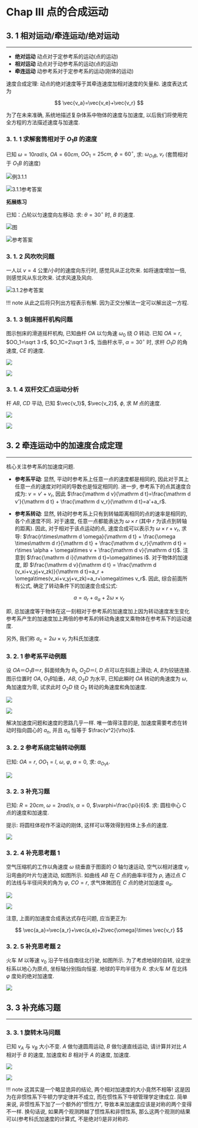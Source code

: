 # Chap III 点的合成运动


## 3. 1 相对运动/牵连运动/绝对运动

---

- **绝对运动** 动点对于定参考系的运动(点的运动)
- **相对运动** 动点对于动参考系的运动(点的运动)
- **牵连运动** 动参考系对于定参考系的运动(刚体的运动)

速度合成定理: 动点的绝对速度等于其牵连速度加相对速度的矢量和. 速度表达式为

$$
\vec{v_a}=\vec{v_e}+\vec{v_r}
$$

为了在未来准确, 系统地描述复杂体系中物体的速度与加速度, 以后我们将使用完全方程的方法描述速度与加速度.

### 3. 1. 1 求解套筒相对于 $O_1B$ 的速度

已知 $\omega=10rad/s$, $OA=60cm$, $OO_1=25cm$, $\phi=60^{\circ}$, 求: $\omega_{O_1B}$, $v_r$ (套筒相对于 $O_1B$ 的速度)

![例3.1.1](https://pan.xxbyq.net/f/44Giq/%E6%88%AA%E5%B1%8F2025-10-21%2008.22.40.png)

![3.1.1参考答案](https://pan.xxbyq.net/f/d7ycR/%E5%B0%8F%E8%BD%A6-6.jpg)

**拓展练习**

已知：凸轮以匀速度向左移动. 求: $\theta=30^\circ$ 时, $B$ 的速度.

![图](https://pan.xxbyq.net/f/8MZtk/%E6%88%AA%E5%B1%8F2025-10-21%2009.04.17.png)

![参考答案](https://pan.xxbyq.net/f/NXDfy/%E5%B0%8F%E8%BD%A6-6_%E5%89%AF%E6%9C%AC.jpg)

### 3. 1. 2 风吹吹问题

一人以 $v = 4$ 公里/小时的速度向东行时, 感觉风从正北吹来. 如将速度增加一倍, 则感觉风从东北吹来. 试求风速及风向.

![3.1.2参考答案](https://pan.xxbyq.net/f/MpJH1/%E5%B0%8F%E8%BD%A6-6_%E5%89%AF%E6%9C%AC2.jpg)

!!! note
	从此之后将只列出方程表示有解. 因为正交分解法一定可以解出这一方程.

### 3. 1. 3 刨床摇杆机构问题

图示刨床的滑道摇杆机构, 已知曲杆 $OA$ 以匀角速 $\omega_0$ 绕 $O$ 转动. 已知 $OA=r$, $OO_1=\sqrt 3 r$, $O_1C=2\sqrt 3 r$, 当曲杆水平, $\alpha=30^\circ$ 时, 求杆 $O_1D$ 的角速度, $CE$ 的速度.

![](https://pan.xxbyq.net/f/P46ty/%E6%88%AA%E5%B1%8F2025-10-21%2009.25.20.png)

![](https://pan.xxbyq.net/f/WEXhQ/%E8%90%A8%E8%BE%BE.jpg)

### 3. 1. 4 双杆交汇点运动分析

杆 $AB$, $CD$ 平动, 已知 $\vec{v_1}$, $\vec{v_2}$, $\phi$, 求 $M$ 点的速度.

![](https://pan.xxbyq.net/f/YwoU0/%E6%88%AA%E5%B1%8F2025-10-23%2010.21.53.png)

 ![](https://pan.xxbyq.net/f/qb0u7/sadf.jpg)

## 3. 2 牵连运动中的加速度合成定理

---

核心关注参考系的加速度问题.

- **参考系平动**: 显然, 平动时参考系上任意一点的速度都是相同的, 因此对于其上任意一点的速度对时间的导数也是恒定相同的. 进一步, 参考系下的点其速度合成为: $v=v'+v_r$, 因此 $\frac{\mathrm d v}{\mathrm d t}=\frac{\mathrm d v'}{\mathrm d t} + \frac{\mathrm d v_r}{\mathrm d t}=a'+a_r$.

- **参考系转动**: 显然, 转动时参考系上只有到转轴距离相同的点的速率是相同的, 各个点速度不同. 对于速度, 任意一点都能表达为 $\omega\times r$ (其中 $r$ 为该点到转轴的距离). 因此, 对于相对于该点运动的点, 速度合成可以表示为 $\omega\times r + v_r$, 求导: $\frac{r\times\mathrm d \omega}{\mathrm d t} + \frac{\omega \times\mathrm d r}{\mathrm d t} + \frac{\mathrm d v_r}{\mathrm d t} = r\times \alpha + \omega\times v + \frac{\mathrm d v}{\mathrm d t}$. 注意到 $\frac{\mathrm d i}{\mathrm d t}=\omega\times i$. 对于物体的加速度, 即 $\frac{\mathrm d v}{\mathrm d t} = \frac{\mathrm d (v_xi+v_yj+v_zk)}{\mathrm d t}=a_r + \omega\times(v_xi+v_yj+v_zk)=a_r+\omega\times v_r$. 因此, 综合前面所有公式, 确定了转动条件下的加速度合成公式:

$$
a=a_r+a_{\alpha}+2\omega\times v_r
$$

即, 总加速度等于物体在这一刻相对于参考系的加速度加上因为转动速度发生变化参考系产生的加速度加上两倍的参考系的转动角速度叉乘物体在参考系下的运动速度.

另外, 我们称 $a_c=2\omega\times v_r$ 为科氏加速度.

### 3. 2. 1 参考系平动例题

设 $OA＝O_1B＝r$, 斜面倾角为 $\theta_1$, $O_2D＝l$, $D$ 点可以在斜面上滑动; $A$, $B$为铰链连接. 图示位置时 $OA$, $O_1B$铅垂，$AB$, $O_2D$ 为水平, 已知此瞬时 $OA$ 转动的角速度为 $\omega$, 角加速度为零, 试求此时 $O_2D$ 绕 $O_2$ 转动的角速度和角加速度.

![](https://pan.xxbyq.net/f/ybbFZ/%E6%88%AA%E5%B1%8F2025-10-23%2011.21.28.png)

![](https://pan.xxbyq.net/f/AyPcP/dfghjkl.jpg)

解决加速度问题和速度的思路几乎一样. 唯一值得注意的是, 加速度需要考虑在转动时指向圆心的 $a_n$, 并且 $a_n$ 恒等于 $\frac{v^2}{\rho}$.

### 3. 2. 2 参考系绕定轴转动例题

已知: $OA=r$, $OO_1=l$, $\omega$, $\varphi$, $\alpha=0$, 求: $\alpha_{O_1A}$.

![](https://pan.xxbyq.net/f/051hm/%E5%B0%8F%E8%BD%A6-31.jpg)

### 3. 2. 3 补充习题

已知: $R=20cm$, $\omega=2rad/s$, $\alpha=0$, $\varphi=\frac{\pi}{6}$. 求: 圆柱中心 C 点的速度和加速度.

提示: 将圆柱体视作不滚动的刚体, 这样可以等效得到柱体上多点的速度.

![](https://pan.xxbyq.net/f/pqpfV/%E5%B0%8F%E8%BD%A6-32.jpg)

### 3. 2. 4 补充思考题 1

空气压缩机的工作以角速度 $\omega$ 绕垂直于图面的 $O$ 轴匀速运动, 空气以相对速度 $v_r$ 沿弯曲的叶片匀速流动, 如图所示. 如曲线 $AB$ 在 $C$ 点的曲率半径为 $\rho$, 通过点 $C$ 的法线与半径间夹的角为 $\varphi$, $CO=r$, 求气体微团在 $C$ 点的绝对加速度 $a_a$.

![](https://pan.xxbyq.net/f/Xv0Tx/%E6%88%AA%E5%B1%8F2025-10-30%2014.15.12.png)

![](https://pan.xxbyq.net/f/GvQUy/%E5%B0%8F%E8%BD%A6-33.jpg)

注意, 上面的加速度合成表达式存在问题, 应当更正为:

$$
\vec{a_a}=\vec{a_r}+\vec{a_e}+2\vec{\omega}\times \vec{v_r}
$$

### 3. 2. 5 补充思考题 2

火车 $M$ 以等速 $v_0$ 沿子午线自南往北行驶, 如图所示. 为了考虑地球的自转, 设定坐标系以地心为原点, 坐标轴分别指向恒星. 地球的平均半径为 $R$. 求火车 $M$ 在北纬 $\varphi$ 度处的绝对加速度.

![](https://pan.xxbyq.net/f/45GHq/%E5%B0%8F%E8%BD%A6-34.jpg)

## 3. 3 补充练习题

---

### 3. 3. 1 旋转木马问题

已知 $v_A$ 与 $v_B$ 大小不变. $A$ 做匀速圆周运动, $B$ 做匀速直线运动, 请计算并对比 $A$ 相对于 $B$ 的速度, 加速度和 $B$ 相对于 $A$ 的速度, 加速度.

![](https://pan.xxbyq.net/f/d4yIR/%E6%88%AA%E5%B1%8F2025-10-30%2015.53.41.png)

![](https://pan.xxbyq.net/f/NvDhy/%E5%B0%8F%E8%BD%A6-35.jpg)

!!! note
	这其实是一个略显诡异的结论, 两个相对加速度的大小竟然不相等! 这是因为在非惯性系下牛顿力学定律并不成立, 而在惯性系下牛顿管理学定律成立. 简单来说, 非惯性系下加了一个额外的"惯性力", 导致本来加速度应该是对称的两个变得不一样. 换句话说, 如果两个观测跨越了惯性系和非惯性系, 那么这两个观测的结果可以(参考科氏加速度的计算式, 不是绝对!)是非对称的.

